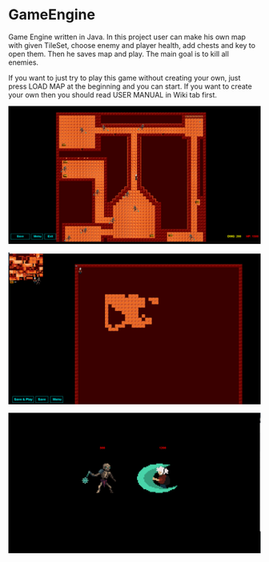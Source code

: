 # GameEngine
Game Engine written in Java. In this project user can make his own map with given TileSet, choose enemy and player health, add chests and key to open them. Then he saves map and play. The main goal is to kill all enemies.

If you want to just try to play this game without creating your own, just press LOAD MAP at the beginning and you can start. If you want to create your own then you should read USER MANUAL in Wiki tab first.

![image1](rpgImages\image1.png)

![image2](rpgImages\image2.png)

![image3](rpgImages\image3.png)